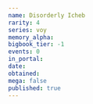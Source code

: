 ```yaml
---
name: Disorderly Icheb
rarity: 4
series: voy
memory_alpha:
bigbook_tier: -1
events: 0
in_portal:
date:
obtained:
mega: false
published: true
---
```



